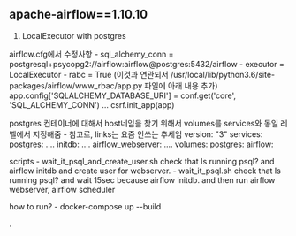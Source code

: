 apache-airflow==1.10.10
-------------



1. LocalExecutor with postgres

airflow.cfg에서 수정사항
    - sql_alchemy_conn = postgresql+psycopg2://airflow:airflow@postgres:5432/airflow
    - executor = LocalExecutor
    - rabc = True (이것과 연관되서 /usr/local/lib/python3.6/site-packages/airflow/www_rbac/app.py 파일에 아래 내용 추가)
        app.config['SQLALCHEMY_DATABASE_URI'] = conf.get('core', 'SQL_ALCHEMY_CONN')
        ...
        csrf.init_app(app)

postgres 컨테이너에 대해서 host네임을 찾기 위해서 volumes를 services와 동일 레벨에서 지정해줌
    - 참고로, links는 요즘 안쓰는 추세임
    version: "3"
    services:
        postgres:
            ....
        initdb:
            ....
        airflow_webserver:
            ....
    volumes:
        postgres:
        airflow:


scripts
    - wait_it_psql_and_create_user.sh
        check that Is running psql? and airflow initdb and create user for webserver.
    - wait_it_psql.sh
        check that Is running psql? and wait 15sec because airflow initdb.
        and then run airflow webserver, airflow scheduler 


how to run?
    - docker-compose up --build

.
